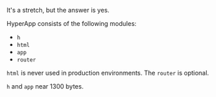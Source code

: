 It's a stretch, but the answer is yes.

HyperApp consists of the following modules:

* `h`
* `html`
* `app`
* `router`

`html` is never used in production environments. The `router` is optional. 

`h` and `app` near 1300 bytes. 

